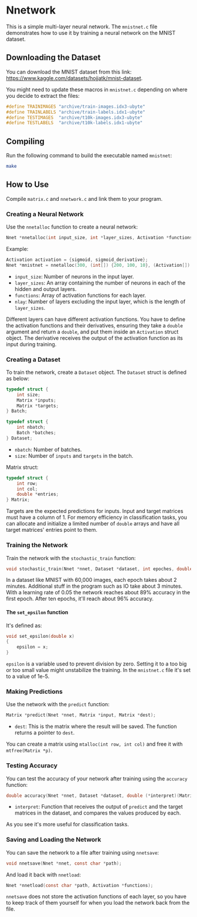 # Nnetwork

This is a simple multi-layer neural network. The `mnistnet.c` file demonstrates how to use it by training a neural network on the MNIST dataset.

## Downloading the Dataset

You can download the MNIST dataset from this link: https://www.kaggle.com/datasets/hojjatk/mnist-dataset.

You might need to update these macros in `mnistnet.c` depending on where you decide to extract the files:
```C
#define TRAINIMAGES "archive/train-images.idx3-ubyte"
#define TRAINLABELS "archive/train-labels.idx1-ubyte"
#define TESTIMAGES  "archive/t10k-images.idx3-ubyte"
#define TESTLABELS  "archive/t10k-labels.idx1-ubyte"
```

## Compiling

Run the following command to build the executable named `mnistnet`:
```sh
make
```

## How to Use

Compile `matrix.c` and `nnetwork.c` and link them to your program.

### Creating a Neural Network

Use the `nnetalloc` function to create a neural network:
```C
Nnet *nnetalloc(int input_size, int *layer_sizes, Activation *functions, int nlay);
```

Example:
```C
Activation activation = {sigmoid, sigmoid_derivative};
Nnet *mnistnet = nnetalloc(300, (int[]) {200, 100, 10}, (Activation[]) {activation, activation, activation}, 3);
```

- `input_size`: Number of neurons in the input layer.
- `layer_sizes`: An array containing the number of neurons in each of the hidden and output layers.
- `functions`: Array of activation functions for each layer.
- `nlay`: Number of layers excluding the input layer, which is the length of `layer_sizes`.

Different layers can have different activation functions. You have to define the activation functions and their derivatives, ensuring they take a `double` argument and return a `double`, and put them inside an `Activation` struct object. The derivative receives the output of the activation function as its input during training.

### Creating a Dataset

To train the network, create a `Dataset` object. The `Dataset` struct is defined as below:
```C
typedef struct {
    int size;
    Matrix *inputs;
    Matrix *targets;
} Batch;

typedef struct {
    int nbatch;
    Batch *batches;
} Dataset;
```

- `nbatch`: Number of batches.
- `size`: Number of `inputs` and `targets` in the batch.

Matrix struct:
```C
typedef struct {
    int row;
    int col;
    double *entries;
} Matrix;
```

Targets are the expected predictions for inputs. Input and target matrices must have a column of 1. For memory efficiency in classification tasks, you can allocate and initialize a limited number of `double` arrays and have all target matrices' entries point to them.

### Training the Network

Train the network with the `stochastic_train` function:
```C
void stochastic_train(Nnet *nnet, Dataset *dataset, int epoches, double learning_rate);
```

In a dataset like MNIST with 60,000 images, each epoch takes about 2 minutes. Additional stuff in the program such as IO take about 3 minutes. With a learning rate of 0.05 the network reaches about 89% accuracy in the first epoch. After ten epochs, it'll reach about 96% accuracy.

#### The `set_epsilon` function
It's defined as:
```C
void set_epsilon(double x)
{
    epsilon = x;
}
```
`epsilon` is a variable used to prevent division by zero. Setting it to a too big or too small value might unstabilize the training. In the `mnistnet.c` file it's set to a value of 1e-5.
### Making Predictions

Use the network with the `predict` function:
```C
Matrix *predict(Nnet *nnet, Matrix *input, Matrix *dest);
```

- `dest`: This is the matrix where the result will be saved. The function returns a pointer to `dest`.

You can create a matrix using `mtalloc(int row, int col)` and free it with `mtfree(Matrix *p)`.

### Testing Accuracy

You can test the accuracy of your network after training using the `accuracy` function:
```C
double accuracy(Nnet *nnet, Dataset *dataset, double (*interpret)(Matrix *));
```

- `interpret`: Function that receives the output of `predict` and the target matrices in the dataset, and compares the values produced by each.

As you see it's more useful for classification tasks.
### Saving and Loading the Network

You can save the network to a file after training using `nnetsave`:
```C
void nnetsave(Nnet *nnet, const char *path);
```

And load it back with `nnetload`:
```C
Nnet *nnetload(const char *path, Activation *functions);
```

`nnetsave` does not store the activation functions of each layer, so you have to keep track of them yourself for when you load the network back from the file.